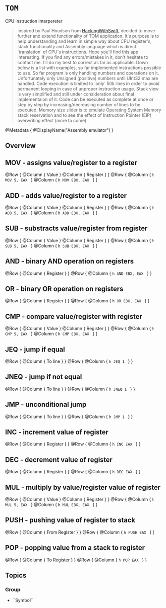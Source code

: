 # ``TOM``

CPU instruction interpereter

> Inspired by Paul Houdson from [HackingWithSwift](https://www.hackingwithswift.com), decided to move further and extend functionality of TOM application. It's purpose is to help understanding and learn in simple way about CPU register's, stack functionality and Assembly language which is direct 'translation' of CPU's instructions. Hope you'll find this app interesting. If you find any errors/mistakes in it, don't hesitate to contact me. I'll do my best to correct as far as applicable. Down below is a list with examples, so far implemented instructions possible to use. So far program is only handling numbers and operations on it. Unfortunately only Unsigned (positive) numbers untli UInt32.max are handled. Code execution is limited to 'only' 50k lines in order to avoid permanent looping in case of unproper instruction usage. Stack view is very simplified and still under consideration about final implementaion of it. Code can be executed as complete at once or step by step by increasing/decreasing number of lines to be executed. Memory size slider is to emulate Operating System Memory stack reservation and to see the effect of Instruction Pointer (EIP) overwriting effect (more to come)

@Metadata {
    @DisplayName("Assembly emulator")
}

## Overview

## MOV - assigns value/register to a register

@Row {
    @Column {
        Value
    }
    @Column {
        Register
    }
}
@Row {
    @Column {
        ```h
        MOV 5, EAX
        ```
    }
    @Column {
        ```h
        MOV EBX, EAX
        ```
    }
}

## ADD - adds value/register to a register

@Row {
    @Column {
        Value
    }
    @Column {
        Register
    }
}
@Row {
    @Column {
        ```h
        ADD 5, EAX
        ```
    }
    @Column {
        ```h
        ADD EBX, EAX
        ```
    }
}

## SUB - substracts value/register from register

@Row {
    @Column {
        Value
    }
    @Column {
        Register
    }
}
@Row {
    @Column {
        ```h
        SUB 5, EAX
        ```
        }
    @Column {
        ```h
        SUB EBX, EAX
        ```
    }
}

## AND - binary AND operation on registers

@Row {
    @Column {
        Register
    }
}
@Row {
    @Column {
        ```h
        AND EBX, EAX
        ```
    }
}

## OR - binary OR operation on registers

@Row {
    @Column {
        Register
    }
}
@Row {
    @Column {
        ```h
        OR EBX, EAX
        ```
    }
}

## CMP - compare value/register with register

@Row {
    @Column {
        Value
    }
    @Column {
        Register
    }
}
@Row {
    @Column {
        ```h
        CMP 5, EAX
        ```
    }
    @Column {
        ```h
        CMP EBX, EAX
        ```
    }
}

## JEQ - jump if equal

@Row {
    @Column {
        To line
    }
}
@Row {
    @Column {
        ```h
        JEQ 1
        ```
    }
}

## JNEQ - jump if not equal

@Row {
    @Column {
        To line
    }
}
@Row {
    @Column {
        ```h
        JNEQ 1
        ```
    }
}

## JMP - unconditional jump

@Row {
    @Column {
        To line
    }
}
@Row {
    @Column {
        ```h
        JMP 1
        ```
    }
}

## INC - increment value of register

@Row {
    @Column {
        Register
    }
}
@Row {
    @Column {
        ```h
        INC EAX
        ```
    }
}

## DEC - decrement value of register

@Row {
    @Column {
        Register
    }
}
@Row {
    @Column {
        ```h
        DEC EAX
        ```
    }
}

## MUL - multiply by value/register value of register

@Row {
    @Column {
        Value
    }
    @Column {
        Register
    }
}
@Row {
    @Column {
        ```h
        MUL 5, EAX
        ```
    }
    @Column {
        ```h
        MUL EBX, EAX
        ```
    }
}

## PUSH - pushing value of register to stack

@Row {
    @Column {
        From Register
    }
}
@Row {
    @Column {
        ```h
        PUSH EAX
        ```
    }
}

## POP - popping value from a stack to register

@Row {
    @Column {
        To Register
    }
}
@Row {
    @Column {
        ```h
        POP EAX
        ```
    }
}


## Topics

### <!--@START_MENU_TOKEN@-->Group<!--@END_MENU_TOKEN@-->

- <!--@START_MENU_TOKEN@-->``Symbol``<!--@END_MENU_TOKEN@-->
